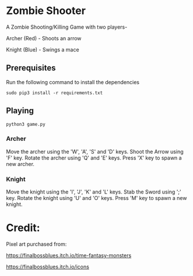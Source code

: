 # Zombie Shooter

A Zombie Shooting/Killing Game with two players-

Archer (Red) - Shoots an arrow

Knight (Blue) - Swings a mace

## Prerequisites

Run the following command to install the dependencies

```sudo pip3 install -r requirements.txt```

## Playing

```python3 game.py```

### Archer

Move the archer using the 'W', 'A', 'S' and 'D' keys. Shoot the Arrow using 'F' key. Rotate the archer using 'Q' and 'E' keys.
Press 'X' key to spawn a new archer.

### Knight

Move the knight using the 'I', 'J', 'K' and 'L' keys. Stab the Sword using ';' key. Rotate the knight using 'U' and 'O' keys.
Press 'M' key to spawn a new knight.

# Credit:
Pixel art purchased from:

https://finalbossblues.itch.io/time-fantasy-monsters

https://finalbossblues.itch.io/icons

